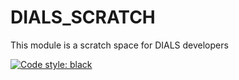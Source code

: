 # DIALS\_SCRATCH
This module is a scratch space for DIALS developers

[![Code style: black](https://img.shields.io/badge/code%20style-black-000000.svg)](https://black.readthedocs.io/en/stable/)
